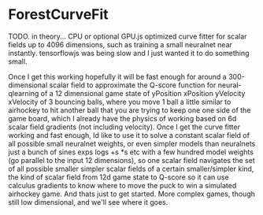 # ForestCurveFit
TODO. in theory... CPU or optional GPU.js optimized curve fitter for scalar fields up to 4096 dimensions, such as training a small neuralnet near instantly. tensorflowjs was being slow and I just wanted it to do something small.

Once I get this working hopefully it will be fast enough for around a 300-dimensional scalar field
to approximate the Q-score function for neural-qlearning of a 12 dimensional game state
of yPosition xPosition yVelocity xVelocity of 3 bouncing balls,
where you move 1 ball a little similar to airhockey to hit another ball
that you are trying to keep one one side of the game board,
which I already have the physics of working based on 6d scalar field gradients (not including velocity).
Once I get the curve fitter working and fast enough, Id like to use it to solve a constant scalar field
of all possible small neuralnet weights, or even simpler models than neuralnets just a bunch of
sines exps logs +s *s etc with a few hundred model weights (go parallel to the input 12 dimensions),
so one scalar field navigates the set of all possible smaller simpler scalar fields of a certain smaller/simpler kind,
the kind of scalar field from 12d game state to Q-score so it can use calculus gradients
to know where to move the puck to win a simulated airhockey game.
And thats just to get started. More complex games, though still low dimensional, and we'll see where it goes.
